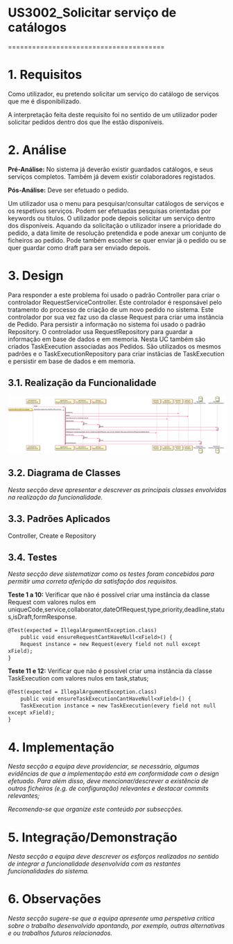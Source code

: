 # US3002_Solicitar serviço de catálogos

=======================================


# 1. Requisitos


Como utilizador, eu pretendo solicitar um serviço do catálogo de serviços que me é disponibilizado.

A interpretação feita deste requisito foi no sentido de um utilizador poder solicitar pedidos dentro dos que lhe estão disponíveis.

# 2. Análise

**Pré-Análise:** No sistema já deverão existir guardados catálogos, e seus serviços completos. Também já devem existir colaboradores registados.

**Pós-Análise:** Deve ser efetuado o pedido.

Um utilizador usa o menu para pesquisar/consultar catálogos de serviços e os respetivos serviços. Podem ser efetuadas pesquisas orientadas por keywords ou titulos. O utilizador pode depois solicitar um serviço dentro dos disponíveis. Aquando da solicitação o utilizador insere a prioridade do pedido, a data limite de resolução pretendida e pode anexar um conjunto de ficheiros ao pedido. Pode também escolher se quer enviar já o pedido ou se quer guardar como draft para ser enviado depois.

# 3. Design
Para responder a este problema foi usado o padrão Controller para criar o controlador RequestServiceController. Este controlador é responsável pelo tratamento do processo de criação de um novo pedido no sistema. Este controlador por sua vez faz uso da classe Request para criar uma instância de Pedido. Para persistir a informação no sistema foi usado o padrão Repository. O controlador usa RequestRepository para guardar a informação em base de dados e em memoria.
Nesta UC também são criados TaskExecution associadas aos Pedidos. São utilizados os mesmos padrões e o TaskExecutionRepository para criar instâcias de TaskExecution e persistir em base de dados e em memoria.



## 3.1. Realização da Funcionalidade

![UC18 SD](UC18_SD.svg)

## 3.2. Diagrama de Classes

*Nesta secção deve apresentar e descrever as principais classes envolvidas na realização da funcionalidade.*

## 3.3. Padrões Aplicados

Controller, Create e Repository

## 3.4. Testes
*Nesta secção deve sistematizar como os testes foram concebidos para permitir uma correta aferição da satisfação dos requisitos.*

**Teste 1 a 10:** Verificar que não é possível criar uma instância da classe Request com valores nulos em uniqueCode,service,collaborator,dateOfRequest,type,priority,deadline,status,isDraft,formResponse.

	@Test(expected = IllegalArgumentException.class)
		public void ensureRequestCantHaveNull<xField>() {
		Request instance = new Request(every field not null except xField);
	}

**Teste 11 e 12:** Verificar que não é possível criar uma instância da classe TaskExecution com valores nulos em task,status;

	@Test(expected = IllegalArgumentException.class)
		public void ensureTaskExecutionCantHaveNull<xField>() {
		TaskExecution instance = new TaskExecution(every field not null except xField);
	}

# 4. Implementação

*Nesta secção a equipa deve providenciar, se necessário, algumas evidências de que a implementação está em conformidade com o design efetuado. Para além disso, deve mencionar/descrever a existência de outros ficheiros (e.g. de configuração) relevantes e destacar commits relevantes;*

*Recomenda-se que organize este conteúdo por subsecções.*

# 5. Integração/Demonstração

*Nesta secção a equipa deve descrever os esforços realizados no sentido de integrar a funcionalidade desenvolvida com as restantes funcionalidades do sistema.*

# 6. Observações

*Nesta secção sugere-se que a equipa apresente uma perspetiva critica sobre o trabalho desenvolvido apontando, por exemplo, outras alternativas e ou trabalhos futuros relacionados.*
